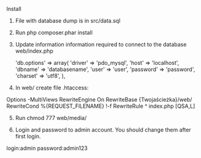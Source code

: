 Install

1. File with database dump is in src/data.sql

2. Run php composer.phar install

3. Update information information required to connect to the database web/index.php

    'db.options' => array(
        'driver' => 'pdo_mysql',
        'host' => 'localhost',
        'dbname' => 'databasename',
        'user' => 'user',
        'password' => 'password',
        'charset' => 'utf8',
    ),

4. In web/ create file .htaccess:

<IfModule mod_rewrite.c>
    Options -MultiViews
    RewriteEngine On
    RewriteBase {Twojaścieżka}/web/
    RewriteCond %{REQUEST_FILENAME} !-f
    RewriteRule ^ index.php [QSA,L]
</IfModule>


5. Run chmod 777 web/media/

6. Login and password to admin account. You should change them after first login.

login:admin
password:admin123
 
